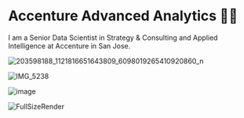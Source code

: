 # Accenture Advanced Analytics 🧡💜

I am a Senior Data Scientist in Strategy & Consulting and Applied Intelligence at Accenture in San Jose.

![203598188_1121816651643809_6098019265410920860_n](https://user-images.githubusercontent.com/19508013/132880888-f6fcf3fd-0a60-4a29-a69f-5ba1dc354613.jpeg)

![IMG_5238](https://user-images.githubusercontent.com/19508013/139740230-28990b36-4ba3-4b84-910e-09b6940b1907.jpeg)

![image](https://user-images.githubusercontent.com/19508013/134794287-e634a64f-8dac-4237-a48e-4295cf051d68.jpg)

![FullSizeRender](https://user-images.githubusercontent.com/19508013/139507374-d4e9ddd9-985e-4786-9113-a901da8412c5.jpeg)
